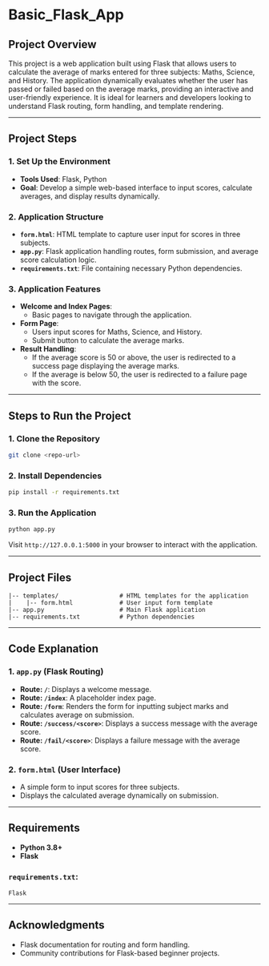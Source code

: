 # Basic_Flask_App

## Project Overview  

This project is a web application built using Flask that allows users to calculate the average of marks entered for three subjects: Maths, Science, and History. The application dynamically evaluates whether the user has passed or failed based on the average marks, providing an interactive and user-friendly experience. It is ideal for learners and developers looking to understand Flask routing, form handling, and template rendering.

---

## Project Steps  

### 1. Set Up the Environment  
   - **Tools Used**: Flask, Python  
   - **Goal**: Develop a simple web-based interface to input scores, calculate averages, and display results dynamically.  

### 2. Application Structure  
   - **`form.html`**: HTML template to capture user input for scores in three subjects.  
   - **`app.py`**: Flask application handling routes, form submission, and average score calculation logic.  
   - **`requirements.txt`**: File containing necessary Python dependencies.  

### 3. Application Features  
   - **Welcome and Index Pages**:  
     - Basic pages to navigate through the application.  
   - **Form Page**:  
     - Users input scores for Maths, Science, and History.  
     - Submit button to calculate the average marks.  
   - **Result Handling**:  
     - If the average score is 50 or above, the user is redirected to a success page displaying the average marks.  
     - If the average is below 50, the user is redirected to a failure page with the score.  

---

## Steps to Run the Project  

### 1. Clone the Repository  
```bash  
git clone <repo-url>  
```  

### 2. Install Dependencies  
```bash  
pip install -r requirements.txt  
```  

### 3. Run the Application  
```bash  
python app.py  
```  
Visit `http://127.0.0.1:5000` in your browser to interact with the application.  

---

## Project Files  

```plaintext  
|-- templates/                 # HTML templates for the application  
|    |-- form.html             # User input form template  
|-- app.py                     # Main Flask application  
|-- requirements.txt           # Python dependencies  
```  

---

## Code Explanation  

### 1. `app.py` (Flask Routing)  
   - **Route: `/`**: Displays a welcome message.  
   - **Route: `/index`**: A placeholder index page.  
   - **Route: `/form`**: Renders the form for inputting subject marks and calculates average on submission.  
   - **Route: `/success/<score>`**: Displays a success message with the average score.  
   - **Route: `/fail/<score>`**: Displays a failure message with the average score.  

### 2. `form.html` (User Interface)  
   - A simple form to input scores for three subjects.  
   - Displays the calculated average dynamically on submission.

---

## Requirements  

- **Python 3.8+**  
- **Flask**  

### `requirements.txt`:  
```plaintext  
Flask  
```  

---  

## Acknowledgments  

- Flask documentation for routing and form handling.  
- Community contributions for Flask-based beginner projects.  
